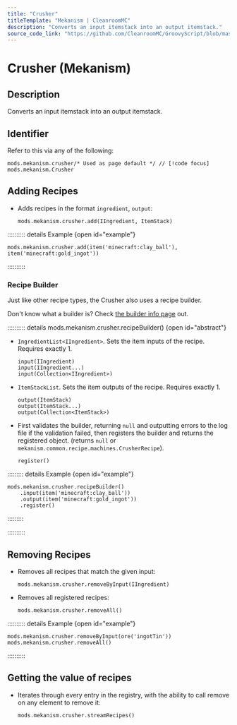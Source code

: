 ```yaml
---
title: "Crusher"
titleTemplate: "Mekanism | CleanroomMC"
description: "Converts an input itemstack into an output itemstack."
source_code_link: "https://github.com/CleanroomMC/GroovyScript/blob/master/src/main/java/com/cleanroommc/groovyscript/compat/mods/mekanism/Crusher.java"
---
```


# Crusher (Mekanism)

## Description

Converts an input itemstack into an output itemstack.

## Identifier

Refer to this via any of the following:

```groovy:no-line-numbers {1}
mods.mekanism.crusher/* Used as page default */ // [!code focus]
mods.mekanism.Crusher
```


## Adding Recipes

- Adds recipes in the format `ingredient`, `output`:

    ```groovy:no-line-numbers
    mods.mekanism.crusher.add(IIngredient, ItemStack)
    ```

:::::::::: details Example {open id="example"}
```groovy:no-line-numbers
mods.mekanism.crusher.add(item('minecraft:clay_ball'), item('minecraft:gold_ingot'))
```

::::::::::

### Recipe Builder

Just like other recipe types, the Crusher also uses a recipe builder.

Don't know what a builder is? Check [the builder info page](../../../groovy/builder.md) out.

:::::::::: details mods.mekanism.crusher.recipeBuilder() {open id="abstract"}
- `IngredientList<IIngredient>`. Sets the item inputs of the recipe. Requires exactly 1.

    ```groovy:no-line-numbers
    input(IIngredient)
    input(IIngredient...)
    input(Collection<IIngredient>)
    ```

- `ItemStackList`. Sets the item outputs of the recipe. Requires exactly 1.

    ```groovy:no-line-numbers
    output(ItemStack)
    output(ItemStack...)
    output(Collection<ItemStack>)
    ```

- First validates the builder, returning `null` and outputting errors to the log file if the validation failed, then registers the builder and returns the registered object. (returns `null` or `mekanism.common.recipe.machines.CrusherRecipe`).

    ```groovy:no-line-numbers
    register()
    ```

::::::::: details Example {open id="example"}
```groovy:no-line-numbers
mods.mekanism.crusher.recipeBuilder()
    .input(item('minecraft:clay_ball'))
    .output(item('minecraft:gold_ingot'))
    .register()
```

:::::::::

::::::::::

## Removing Recipes

- Removes all recipes that match the given input:

    ```groovy:no-line-numbers
    mods.mekanism.crusher.removeByInput(IIngredient)
    ```

- Removes all registered recipes:

    ```groovy:no-line-numbers
    mods.mekanism.crusher.removeAll()
    ```

:::::::::: details Example {open id="example"}
```groovy:no-line-numbers
mods.mekanism.crusher.removeByInput(ore('ingotTin'))
mods.mekanism.crusher.removeAll()
```

::::::::::

## Getting the value of recipes

- Iterates through every entry in the registry, with the ability to call remove on any element to remove it:

    ```groovy:no-line-numbers
    mods.mekanism.crusher.streamRecipes()
    ```
